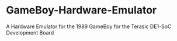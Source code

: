 # GameBoy-Hardware-Emulator
A Hardware Emulator for the 1989 GameBoy for the Terasic DE1-SoC Development Board
